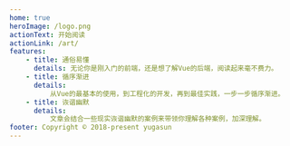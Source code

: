 ```yaml
---
home: true
heroImage: /logo.png
actionText: 开始阅读
actionLink: /art/
features:
    - title: 通俗易懂
      details: 无论你是刚入门的前端，还是想了解Vue的后端，阅读起来毫不费力。
    - title: 循序渐进
      details:
          从Vue的最基本的使用，到工程化的开发，再到最佳实践，一步一步循序渐进。
    - title: 诙谐幽默
      details:
          文章会结合一些现实诙谐幽默的案例来带领你理解各种案例，加深理解。
footer: Copyright © 2018-present yugasun
---
```


